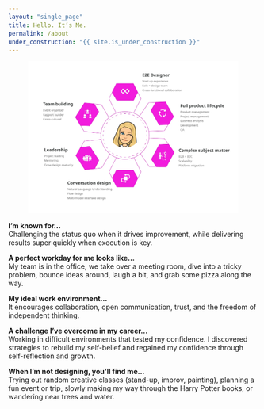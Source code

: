 ```yaml
---
layout: "single_page"
title: Hello. It’s Me. 
permalink: /about
under_construction: "{{ site.is_under_construction }}"
---
```



<!-- <p>I'm particularly excited about Remote's design principle of "Insights over intuition". It truly aligns with my values and the kind of designer I aspire to be.</p> -->

<figure>
<img src="/assets/uploads/about.webp" width="780px" alt="About Anna infographic">
</figure>

<p class="xs-space"><b>I’m known for...</b>
<br>Challenging the status quo when it drives improvement, while delivering results super quickly when execution is key.</p>

<p class="xs-space"><b>A perfect workday for me looks like...</b>
<br>My team is in the office, we take over a meeting room, dive into a tricky problem, bounce ideas around, laugh a bit, and grab some pizza along the way.</p>

<p class="xs-space"><b>My ideal work environment...</b>
<br>It encourages collaboration, open communication, trust, and the freedom of independent thinking.</p>

<p class="xs-space"><b>A challenge I’ve overcome in my career...</b>
<br>Working in difficult environments that tested my confidence. I discovered strategies to rebuild my self-belief and regained my confidence through self-reflection and growth.</p>

<p class="last-step xs-space"><b>When I’m not designing, you’ll find me...</b>
<br>Trying out random creative classes (stand-up, improv, painting), planning a fun event or trip, slowly making my way through the Harry Potter books, or wandering near trees and water.</p>

